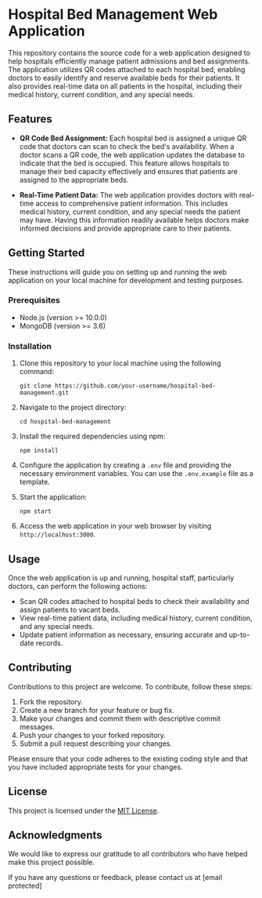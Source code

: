# Hospital Bed Management Web Application

This repository contains the source code for a web application designed to help hospitals efficiently manage patient admissions and bed assignments. The application utilizes QR codes attached to each hospital bed, enabling doctors to easily identify and reserve available beds for their patients. It also provides real-time data on all patients in the hospital, including their medical history, current condition, and any special needs.

## Features

- **QR Code Bed Assignment:** Each hospital bed is assigned a unique QR code that doctors can scan to check the bed's availability. When a doctor scans a QR code, the web application updates the database to indicate that the bed is occupied. This feature allows hospitals to manage their bed capacity effectively and ensures that patients are assigned to the appropriate beds.

- **Real-Time Patient Data:** The web application provides doctors with real-time access to comprehensive patient information. This includes medical history, current condition, and any special needs the patient may have. Having this information readily available helps doctors make informed decisions and provide appropriate care to their patients.

## Getting Started

These instructions will guide you on setting up and running the web application on your local machine for development and testing purposes. 

### Prerequisites

- Node.js (version >= 10.0.0)
- MongoDB (version >= 3.6)

### Installation

1. Clone this repository to your local machine using the following command:
   ```
   git clone https://github.com/your-username/hospital-bed-management.git
   ```

2. Navigate to the project directory:
   ```
   cd hospital-bed-management
   ```

3. Install the required dependencies using npm:
   ```
   npm install
   ```

4. Configure the application by creating a `.env` file and providing the necessary environment variables. You can use the `.env.example` file as a template.

5. Start the application:
   ```
   npm start
   ```

6. Access the web application in your web browser by visiting `http://localhost:3000`.

## Usage

Once the web application is up and running, hospital staff, particularly doctors, can perform the following actions:

- Scan QR codes attached to hospital beds to check their availability and assign patients to vacant beds.
- View real-time patient data, including medical history, current condition, and any special needs.
- Update patient information as necessary, ensuring accurate and up-to-date records.

## Contributing

Contributions to this project are welcome. To contribute, follow these steps:

1. Fork the repository.
2. Create a new branch for your feature or bug fix.
3. Make your changes and commit them with descriptive commit messages.
4. Push your changes to your forked repository.
5. Submit a pull request describing your changes.

Please ensure that your code adheres to the existing coding style and that you have included appropriate tests for your changes.

## License

This project is licensed under the [MIT License](LICENSE).

## Acknowledgments

We would like to express our gratitude to all contributors who have helped make this project possible.

If you have any questions or feedback, please contact us at [email protected]
